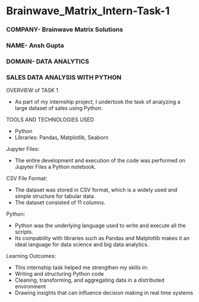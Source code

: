 # Brainwave_Matrix_Intern-Task-1

### COMPANY- Brainwave Matrix Solutions
### NAME- Ansh Gupta
### DOMAIN- DATA ANALYTICS
### SALES DATA ANALYSIS WITH PYTHON

OVERVIEW of TASK 1
- As part of my internship project, I undertook the task of analyzing a large dataset of sales using Python.

TOOLS AND TECHNOLOGIES USED
- Python 
- Libraries: Pandas, Matplotlib, Seaborn

Jupyter Files:
- The entire development and execution of the code was performed on Jupyter Files a Python notebook.

CSV File Format:
- The dataset was stored in CSV format, which is a widely used and simple structure for tabular data.
- The dataset consisted of 11 columns.

Python:
- Python was the underlying language used to write and execute all the scripts.
- Its compability with libraries such as Pandas and Matplotlib makes it an ideal language for data science and big data analytics.

Learning Outcomes:
- This internship task helped me strengthen my skills in:
- Writing and structuring Python code
- Cleaning, transforming, and aggregating data in a distributed environment
- Drawing insights that can influence decision making in real time systems
